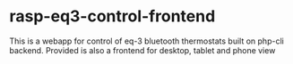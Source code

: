 # rasp-eq3-control-frontend

This is a webapp for control of eq-3 bluetooth thermostats built on php-cli backend.
Provided is also a frontend for desktop, tablet and phone view
